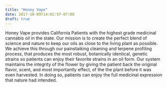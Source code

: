 ```yaml
---
title: "Honey Vape"
date: 2017-10-09T14:02:57-07:00
draft: true
---
```


Honey Vape provides California Patients with the highest grade medicinal cannabis oil in the state. Our mission is to create the perfect blend of science and nature to keep our oils as close to the living plant as possible. We achieve this through our painstaiking cleaning and terpene profiling process, that produces the most robust, botanically identical, genetic strains so patients can enjoy their favorite strains in an oil form. Our system maintains the integrity of the flower by giving the patient back the original flavor, scent, and most importantly effect, of the the plant before it was even harvested. In doing so, patients can enjoy the full medicinal expression that nature had intended.
